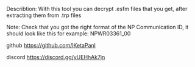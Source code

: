 Describtion:
With this tool you can decrypt .esfm files that you get, after extracting them from .trp files


Note: 
Check that you got the right format of the NP Communication ID, it should look like this for example: NPWR03361_00


github https://github.com/lKetaPanl

discord https://discord.gg/yUEHhAk7jn
